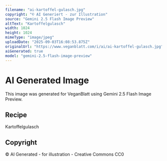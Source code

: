 ```yaml
---
filename: "ai-kartoffel-gulasch.jpg"
copyright: "© AI Generiert - zur Illustration"
source: "Gemini 2.5 Flash Image Preview"
altText: "Kartoffelgulasch"
width: 1024
height: 1024
mimeType: "image/jpeg"
uploadDate: "2025-09-03T16:08:53.875Z"
originalUrl: "https://www.veganblatt.com/i/ai/ai-kartoffel-gulasch.jpg"
aiGenerated: true
model: "gemini-2.5-flash-image-preview"
---
```


# AI Generated Image

This image was generated for VeganBlatt using Gemini 2.5 Flash Image Preview.

## Recipe
Kartoffelgulasch

## Copyright
© AI Generated - for illustration - Creative Commons CC0
